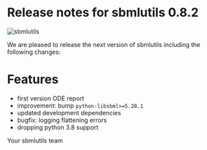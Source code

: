 # Release notes for sbmlutils 0.8.2
![sbmlutils](https://github.com/matthiaskoenig/sbmlutils/raw/develop/docs_builder/images/sbmlutils-logo-60.png)

We are pleased to release the next version of sbmlutils including the 
following changes:

# Features

- first version ODE report
- improvement: bump `python-libsbml>=5.20.1`
- updated development dependencies
- bugfix: logging flattening errors
- dropping python 3.8 support

Your sbmlutils team
